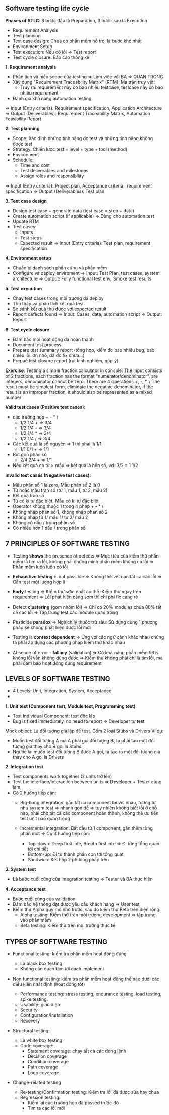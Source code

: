 
## Software testing life cycle
**Phases of STLC**: 3 bước đầu là Preparation, 3 bước sau là Execution
* Requirement Analysis 
* Test planning
* Test case design: Chưa có phần mềm hỗ trợ, là bước khó nhất 
* Environment Setup 
* Test execution: Nếu có lỗi => Test report
* Test cycle closure: Báo cáo thống kê

**1. Requirement analysis**
- Phân tích và hiểu scope của testing => Làm việc với BA => QUAN TRỌNG
- Xây dựng "Requirement Traceability Matrix" (RTM): Ma trận truy vết:
    * Truy ra: requirement này có bao nhiêu testcase, testcase này có bao nhiêu requirement
- Đánh giá khả năng automation testing

=> Input (Entry criteria): Requirement specification, Application Architecture
=> Output (Deliverables): Requirement Traceability Matrix, Automation Feasibility Report

**2. Test planning**
- Scope: Xác định những tính năng đc test và những tính năng không được test
- Strategy: Chiến lược test = level + type + tool (method)
- Environment
- Schedule: 
    * Time and cost
    * Test deliverables and milestones 
    * Assign roles and responsibility

=> Input (Entry criteria): Project plan, Acceptance criteria , requirement specification
=> Output (Deliverables): Test plan

**3. Test case design**
- Design test case + generate data (test case = step + data)
- Create automation script (if applicable) => Dùng cho automation test
- Update RTM
- Test cases: 
    * Inputs
    * Test steps
    * Expected result 
=> Input (Entry criteria): Test plan, requirement specification

**4. Environment setup**
- Chuẩn bị danh sách phần cứng và phần mềm
- Configure và deploy enviroment
=> Input: Test Plan, test cases, system architecture
=> Output: Fully functional test env, Smoke test results

**5. Test execution**
- Chạy test cases trong môi trường đã deploy
- Thu thập và phân tích kết quả test
- So sánh kết quả thu được với expected result
- Report defects found
=> Input: Cases, data, automation script
=> Output: Report

**6. Test cycle closure**
- Đảm bảo mọi hoạt động đã hoàn thành
- Document test process
- Prepare test summary report (tổng hợp, kiếm đc bao nhiêu bug, bao nhiêu lỗi lớn nhỏ, đã đc fix chưa...)
- Prepaê test closure report (rút kinh nghiệm, góp ý)

**Exercise**: Testing a simple fraction calculator in console: The input consists of 2 fractions, each fraction has the format 
"numerator/denominator", are integers, denominator cannot be zero.
There are 4 operations +, -, *, /
The result must be simplest form, eliminate the negative denominator, if the result is an improper fraction, it should also be represented as 
a mixed number

**Valid test cases (Positive test cases)**:
- các trường hợp + - * /
    * 1/2 1/4 + => 3/4
    * 1/2 1/4 - => 3/4
    * 1/2 1/4 * => 3/4
    * 1/2 1/4 / => 3/4
- Các kết quả là số nguyên => 1 thì phải là 1/1
    * 1/1 0/1 + => 1/1
- Rút gọn phân số
    * 2/4 2/4 + => 1/1
- Nếu kết quả có tử > mẫu => kết quả là hỗn số, vd: 3/2 = 1 1/2

**Invalid test cases (Negative test cases)**:
- Mãu phân số 1 là zero, Mẫu phân số 2 là 0 
- Tử hoặc mẫu tràn số (tử 1, mẫu 1, tử 2, mẫu 2) 
- Kết quả tràn số 
- Tử có kí tự đặc biệt, Mẫu có kí tự đặc biệt
- Operator không thuộc 1 trong 4 phép + - * /
- Không nhập phân số 1, không nhập phân số 2 
- Không nhập tử 1/ mẫu 1/ tử 2/ mẫu 2
- Không có dấu / trong phân số
- Có nhiều hơn 1 dấu / trong phân số 


## 7 PRINCIPLES OF SOFTWARE TESTING
- Testing **shows** the presence of defects 
=> Mục tiêu của kiểm thử phần mềm là tìm ra lỗi, không phải chứng minh phần mềm không có lỗi
=> Phần mềm luôn luôn có lỗi

- **Exhaustive testing** is not possible 
=> Không thể vét cạn tất cả các lỗi
=> Cần test một lượng hợp lí

- **Early** testing
=> Kiểm thử sớm nhất có thể. Kiểm thử ngay trên requirement
=> Lỗi phát hiện càng sớm thì chi phí fix càng rẻ

- Defect **clustering** (gom nhóm lỗi)
=> Chỉ có 20% modules chứa 80% tất cả các lỗi
=> Tập trung test các module quan trọng

- Pesticide **paradox**
=> Nghịch lý thuốc trừ sâu: Sử dụng cùng 1 phương pháp sẽ không phát hiện được lỗi mới

- Testing is **context dependent**
=> Ứng với các ngữ cảnh khác nhau chúng ta phải áp dụng các phương pháp kiểm thử khác nhau

- Absence of error - **fallacy** (validation)
=> Có khả năng phần mềm 99% không lỗi vẫn không dùng được
=> Kiểm thử không phải chỉ là tìm lỗi, mà phải đảm bảo hoạt động đúng requirement


## LEVELS OF SOFTWARE TESTING
- 4 Levels: Unit, Integration, System, Acceptance
- 
**1. Unit test (Component test, Module test, Programming test)** 
- Test Individual Component: test độc lập
- Bug is fixed immediately, no need to report
=> Developer tự test

Mock object: Là đối tượng giả lập để test. Gồm 2 loại Stubs và Drivers
Ví dụ: 
- Muốn test đối tượng A mà A phải gọi đối tượng B, ta phải tạo một đối tượng giả thay cho B gọi là Stubs
- Ngược lại muốn test đối tượng B được A gọi, ta tạo ra một đối tượng giả thay cho A gọi là Drivers 

**2. Integration test**
- Test components work together (2 units trở lên)
- Test the interface/interaction between units
=> Developer + Tester cùng làm
- Có 2 hướng tiếp cận:
    * Big-bang integration: gắn tất cả component lại với nhau, tương tự như system test 
    => nhanh gọn dễ
    => tuy nhiên không biết lỗi ở chỗ nào, phải chờ tất cả các component hoàn thành, không thể ưu tiên test unit nào quan trọng 
    
    * Incremental integration: Bắt đầu từ 1 component, gắn thêm từng phần một
    => Có 3 hướng tiếp cận: 
       - Top-down: Deep first inte, Breath first inte => Đi từng tổng quan tới chi tiết
       - Bottom-up: Đi từ thành phần con tới tổng quát
       - Sandwich: Kết hợp 2 phương pháp trên

**3. System test**
- Là bước cuối cùng của integration testing
=> Tester và BA thực hiện

**4. Acceptance test** 
- Bước cuối cùng của validation
- Đảm bảo hệ thống đạt được yêu cầu khách hàng
=> User test 
- Kiểm thứ Alpha quy mô nhỏ trước, sau đó kiểm thử Beta trên diện rộng: 
    * Alpha testing: Kiểm thử trên môi trường development => tập trung vào phần mềm 
    * Beta testing: Kiểm thử trên môi trường thực tế
  

## TYPES OF SOFTWARE TESTING
- Functional testing: kiểm tra phần mềm hoạt động đúng
    * Là black box testing
    * Không cần quan tâm tới cách implement
    
- Non functional testing: kiểm tra phần mềm hoạt động thế nào dưới các điều kiện nhất định (hoạt động tốt)
    * Performance testing: stress testing, endurance testing, load testing, spike testing. 
    * Usability: giao diện
    * Security
    * Configuration/Installation
    * Recovery
    
- Structural testing: 
    * Là white box testing
    * Code coverage: 
        - Statement coverage: chạy tất cả các dòng lệnh
        - Decision coverage
        - Condition coverage
        - Path coverage
        - Loop coverage
        
- Change-related testing
    * Re-testing/Confirmation testing: Kiểm tra lỗi đã được sửa hay chưa
    * Regression testing:
        - Kiểm lại các trường hợp đã passed trước đó
        - Tìm ra các lỗi mới
